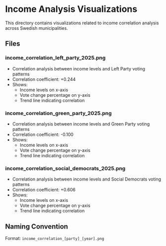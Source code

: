# Income Analysis Visualizations

This directory contains visualizations related to income correlation analysis across Swedish municipalities.

## Files

### income_correlation_left_party_2025.png
- Correlation analysis between income levels and Left Party voting patterns
- Correlation coefficient: +0.244
- Shows:
  - Income levels on x-axis
  - Vote change percentage on y-axis
  - Trend line indicating correlation

### income_correlation_green_party_2025.png
- Correlation analysis between income levels and Green Party voting patterns
- Correlation coefficient: -0.100
- Shows:
  - Income levels on x-axis
  - Vote change percentage on y-axis
  - Trend line indicating correlation

### income_correlation_social_democrats_2025.png
- Correlation analysis between income levels and Social Democrats voting patterns
- Correlation coefficient: +0.606
- Shows:
  - Income levels on x-axis
  - Vote change percentage on y-axis
  - Trend line indicating correlation

## Naming Convention
Format: `income_correlation_[party]_[year].png` 